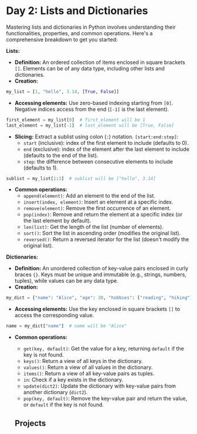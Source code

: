 # Day 2: Lists and Dictionaries

Mastering lists and dictionaries in Python involves understanding their functionalities, properties, and common operations. Here's a comprehensive breakdown to get you started:

**Lists:**

* **Definition:** An ordered collection of items enclosed in square brackets `[]`. Elements can be of any data type, including other lists and dictionaries.
* **Creation:**
```python
my_list = [1, "hello", 3.14, [True, False]]
```
* **Accessing elements:** Use zero-based indexing starting from `[0]`. Negative indices access from the end (`[-1]` is the last element).
```python
first_element = my_list[0]  # first_element will be 1
last_element = my_list[-1]  # last_element will be [True, False]
```
* **Slicing:** Extract a sublist using colon (`:`) notation. `[start:end:step]`:
  * `start` (inclusive): index of the first element to include (defaults to 0).
  * `end` (exclusive): index of the element after the last element to include (defaults to the end of the list).
  * `step`: the difference between consecutive elements to include (defaults to 1).
```python
sublist = my_list[1:3]  # sublist will be ["hello", 3.14]
```
* **Common operations:**
  * `append(element)`: Add an element to the end of the list.
  * `insert(index, element)`: Insert an element at a specific index.
  * `remove(element)`: Remove the first occurrence of an element.
  * `pop(index)`: Remove and return the element at a specific index (or the last element by default).
  * `len(list)`: Get the length of the list (number of elements).
  * `sort()`: Sort the list in ascending order (modifies the original list).
  * `reversed()`: Return a reversed iterator for the list (doesn't modify the original list).

**Dictionaries:**

* **Definition:** An unordered collection of key-value pairs enclosed in curly braces `{}`. Keys must be unique and immutable (e.g., strings, numbers, tuples), while values can be any data type.
* **Creation:**
```python
my_dict = {"name": "Alice", "age": 30, "hobbies": ["reading", "hiking"]}
```
* **Accessing elements:** Use the key enclosed in square brackets `[]` to access the corresponding value.
```python
name = my_dict["name"]  # name will be "Alice"
```
* **Common operations:**
  * `get(key, default)`: Get the value for a key, returning `default` if the key is not found.
  * `keys()`: Return a view of all keys in the dictionary.
  * `values()`: Return a view of all values in the dictionary.
  * `items()`: Return a view of all key-value pairs as tuples.
  * `in`: Check if a key exists in the dictionary.
  * `update(dict2)`: Update the dictionary with key-value pairs from another dictionary (`dict2`).
  * `pop(key, default)`: Remove the key-value pair and return the value, or `default` if the key is not found.
 
  ## Projects
  
